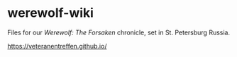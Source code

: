 # werewolf-wiki

Files for our _Werewolf: The Forsaken_ chronicle, set in St. Petersburg Russia.

https://veteranentreffen.github.io/
